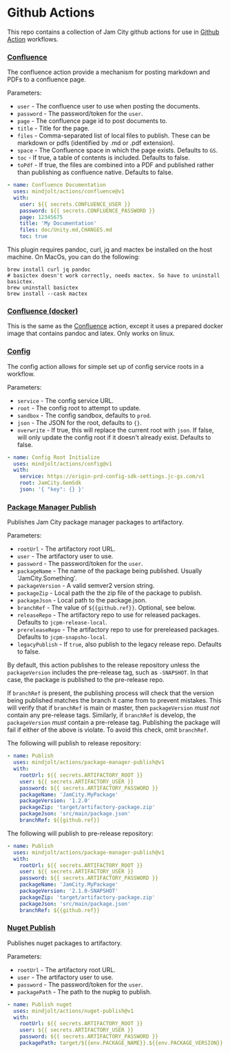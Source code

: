 Github Actions
==============

This repo contains a collection of Jam City github actions for use in
[Github Action](https://docs.github.com/en/actions) workflows.

### [Confluence](confluence/action.yml)
The confluence action provide a mechanism for posting markdown and PDFs 
to a confluence page.

Parameters:

* `user` - The confluence user to use when posting the documents.
* `password` - The password/token for the `user`.
* `page` - The confluence page id to post documents to.
* `title` - Title for the page.
* `files` - Comma-separated list of local files to publish. These can be markdown or pdfs (identified by .md or .pdf extension).
* `space` - The Confluence space in which the page exists. Defaults to `GS`.
* `toc` - If true, a table of contents is included. Defaults to false.
* `toPdf` - If true, the files are combined into a PDF and published rather than publishing as confluence native. Defaults to false.

```yaml
- name: Confluence Documentation
  uses: mindjolt/actions/confluence@v1
  with:
    user: ${{ secrets.CONFLUENCE_USER }}
    password: ${{ secrets.CONFLUENCE_PASSWORD }}
    page: 12345675
    title: 'My Documentation'
    files: doc/Unity.md,CHANGES.md
    toc: true
```

This plugin requires pandoc, curl, jq and mactex be installed on the host machine. On MacOs, you can do the following: 

```shell
brew install curl jq pandoc
# basictex doesn't work correctly, needs mactex. So have to uninstall basictex.
brew uninstall basictex 
brew install --cask mactex
```

### [Confluence (docker)](confluence-docker/action.yml)
This is the same as the [Confluence](#confluence) action, except it uses a prepared
docker image that contains pandoc and latex. Only works on linux.

### [Config](config/action.yml)
The config action allows for simple set up of config service roots in 
a workflow.

Parameters:

* `service` - The config service URL.
* `root` - The config root to attempt to update.
* `sandbox` - The config sandbox, defaults to `prod`.
* `json` - The JSON for the root, defaults to `{}`.
* `overwrite` - If true, this will replace the current root with `json`. If false, will only update the config root if it doesn't already exist. Defaults to false.

```yaml
- name: Config Root Initialize
  uses: mindjolt/actions/config@v1
  with:
    service: https://origin-prd-config-sdk-settings.jc-gs.com/v1
    root: JamCity.GemSdk
    json: '{ "key": {} }'
```

### [Package Manager Publish](package-manager-publish/action.yml)
Publishes Jam City package manager packages to artifactory.

Parameters:

* `rootUrl` - The artifactory root URL.
* `user` - The artifactory user to use.
* `password` - The password/token for the `user`.
* `packageName` - The name of the package being published. Usually 'JamCity.Something'.
* `packageVersion` - A valid semver2 version string.
* `packageZip` - Local path the the zip file of the package to publish.
* `packageJson` - Local path to the package.json.
* `branchRef` - The value of `${{github.ref}}`. Optional, see below.
* `releaseRepo` - The artifactory repo to use for released packages. Defaults to `jcpm-release-local`.
* `prereleaseRepo` - The artifactory repo to use for prereleased packages. Defaults to `jcpm-snapsho-local`.
* `legacyPublish` - If `true`, also publish to the legacy release repo. Defaults to false.

By default, this action publishes to the release repository unless the `packageVersion`
includes the pre-release tag, such as `-SNAPSHOT`. In that case, the package
is published to the pre-release repo. 

If `branchRef` is present, the publishing process will check that the version 
being published matches the branch it came from to prevent mistakes. This will verify that 
if `branchRef` is main or master, then `packageVersion` *must not* contain any pre-release tags.
Similarly, if `branchRef` is develop, the `packageVersion` *must* contain a pre-release tag. 
Publishing the package will fail if either of the above is violate. To avoid this check, omit 
`branchRef`.

The following will publish to release repository:

```yaml
- name: Publish
  uses: mindjolt/actions/package-manager-publish@v1
  with:
    rootUrl: ${{ secrets.ARTIFACTORY_ROOT }}
    user: ${{ secrets.ARTIFACTORY_USER }}
    password: ${{ secrets.ARTIFACTORY_PASSWORD }}
    packageName: 'JamCity.MyPackage'
    packageVersion: '1.2.0'
    packageZip: 'target/artifactory-package.zip'
    packageJson: 'src/main/package.json'
    branchRef: ${{github.ref}}
```

The following will publish to pre-release repository:

```yaml
- name: Publish
  uses: mindjolt/actions/package-manager-publish@v1
  with:
    rootUrl: ${{ secrets.ARTIFACTORY_ROOT }}
    user: ${{ secrets.ARTIFACTORY_USER }}
    password: ${{ secrets.ARTIFACTORY_PASSWORD }}
    packageName: 'JamCity.MyPackage'
    packageVersion: '2.1.0-SNAPSHOT'
    packageZip: 'target/artifactory-package.zip'
    packageJson: 'src/main/package.json'
    branchRef: ${{github.ref}}
```

### [Nuget Publish](nuget-publish/action.yml)
Publishes nuget packages to artifactory.

Parameters:

* `rootUrl` - The artifactory root URL.
* `user` - The artifactory user to use.
* `password` - The password/token for the `user`.
* `packagePath` - The path to the nupkg to publish. 

```yaml
- name: Publish nuget
  uses: mindjolt/actions/nuget-publish@v1
  with:
    rootUrl: ${{ secrets.ARTIFACTORY_ROOT }}
    user: ${{ secrets.ARTIFACTORY_USER }}
    password: ${{ secrets.ARTIFACTORY_PASSWORD }}
    packagePath: target/${{env.PACKAGE_NAME}}.${{env.PACKAGE_VERSION}}.nupkg
```
